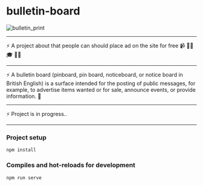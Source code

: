 # bulletin-board
![bulletin_print](https://user-images.githubusercontent.com/56683358/124986148-f8691900-e043-11eb-8bfb-08ccd03e694a.jpg)

---

⚡️ A project about that people can should place ad on the site for free 📹 ✍🏾 🎓 👨‍💻

---

⚡️ A bulletin board (pinboard, pin board, noticeboard, or notice board in British English) is a surface intended for the posting of public messages, for example, to advertise items wanted or for sale, announce events, or provide information. 💼

---

⚡️ Project is in progress..

---

### Project setup

```
npm install
```

### Compiles and hot-reloads for development

```
npm run serve
```
